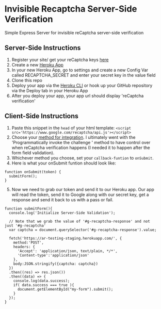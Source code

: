 # Invisible Recaptcha Server-Side Verification
Simple Express Server for invisible reCaptcha server-side verification

## Server-Side Instructions
1. Register your site/ get your reCaptcha keys [here](https://www.google.com/recaptcha)
2. Create a new [Heroku App](https://dashboard.heroku.com/apps)
3. In your new Heroku App, go to settings and create a new Config Var called RECAPTCHA_SECRET and enter your secret key in the value field
4. Clone this repo
5. Deploy your app via the [Heroku CLI](https://devcenter.heroku.com/articles/heroku-cli) or hook up your GitHub repository via the Deploy tab in your Heroku App
6. After you deploy your app, your app url should display 'reCaptcha verification'


## Client-Side Instructions
1. Paste this snippet in the `head` of your html template: `<script src='https://www.google.com/recaptcha/api.js'></script>`
2. Choose your [method for integration](https://developers.google.com/recaptcha/docs/invisible#explicit_render). I ultimately went with the 'Programmatically invoke the challenge
' method to have control over when reCaptcha verification happens (I needed it to happen after the form field validation).
3. Whichever method you choose, set your `callback-funtion` to `onSubmit`.
4. Here is what your onSubmit funtion should look like:

<pre><code>function onSubmit(token) {
  submitForm();
}
</code></pre>

5. Now we need to grab our token and send it to our Heroku app. Our app will read the token, send it to Google along with our secret key, get a response and send it back to us with a pass or fail.
<pre><code>function submitForm(){
  console.log('Initialize Server-Side Validation');
  
  // Note that we grab the value of '#g-recaptcha-response' and not just '#g-recaptcha'
  var captcha = document.querySelector('#g-recaptcha-response').value;

  fetch('https://ar-testing-staging.herokuapp.com/', {
    method:'POST',
    headers: {
      'Accept': 'application/json, text/plain, */*',
      'Content-type':'application/json'
    },
    body:JSON.stringify({captcha: captcha})
  })
  .then((res) => res.json())
  .then((data) => {
    console.log(data.success);
    if( data.success === true ){
      document.getElementById("my-form").submit();
    }
  });
}
</code></pre>
